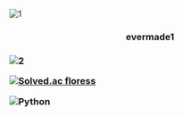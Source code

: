 ![1](https://user-images.githubusercontent.com/128909531/232557879-4eea2ed9-9633-4cde-9eea-b05d094aaa78.png)
<h3 align="center">evermade1<h3>
  
![2](https://user-images.githubusercontent.com/128909531/232557884-2849029a-4ac9-48f3-a1f6-0e1e52038a0c.png)
  
[![Solved.ac
floress](http://mazassumnida.wtf/api/v2/generate_badge?boj=floress)](https://solved.ac/floress)
  
![Python](https://img.shields.io/badge/python-3670A0?style=for-the-badge&logo=python&logoColor=ffdd54)
